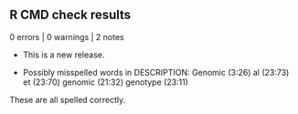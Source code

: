 ## R CMD check results

0 errors | 0 warnings | 2 notes

* This is a new release.

* Possibly misspelled words in DESCRIPTION:
  Genomic (3:26)
  al (23:73)
  et (23:70)
  genomic (21:32)
  genotype (23:11)

These are all spelled correctly.

